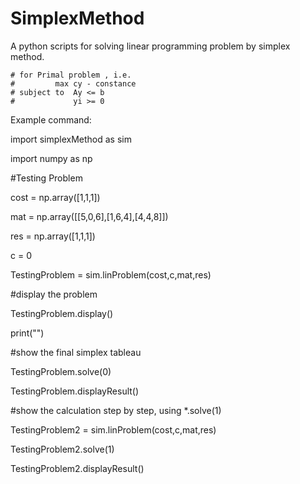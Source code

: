 # SimplexMethod
A python scripts for solving linear programming problem by simplex method.

    # for Primal problem , i.e.
    #         max cy - constance
    # subject to  Ay <= b
    #             yi >= 0
    
Example command:

import simplexMethod as sim

import numpy as np

#Testing Problem

cost = np.array([1,1,1])

mat = np.array([[5,0,6],[1,6,4],[4,4,8]])

res = np.array([1,1,1])

c = 0

TestingProblem = sim.linProblem(cost,c,mat,res)


#display the problem

TestingProblem.display()

print("")

#show the final simplex tableau

TestingProblem.solve(0)

TestingProblem.displayResult()


#show the calculation step by step, using *.solve(1)

TestingProblem2 = sim.linProblem(cost,c,mat,res)

TestingProblem2.solve(1)

TestingProblem2.displayResult()

